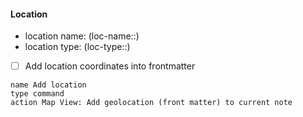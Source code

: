 #### Location
- location name: (loc-name::)
- location type: (loc-type::)
- [ ] Add location coordinates into frontmatter
```button
name Add location
type command
action Map View: Add geolocation (front matter) to current note
```

